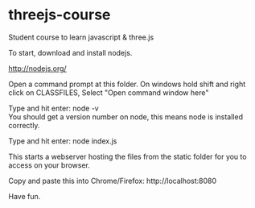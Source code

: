 threejs-course
==============

Student course to learn javascript &amp; three.js

To start, download and install nodejs.

http://nodejs.org/

Open a command prompt at this folder. 
On windows hold shift and right click on CLASSFILES, 
Select "Open command window here"

Type and hit enter:  node -v     
You should get a version number on node, this means node is installed correctly.

Type and hit enter: node index.js

This starts a webserver hosting the files from the static folder 
for you to access on your browser. 

Copy and paste this into Chrome/Firefox: http://localhost:8080

Have fun.